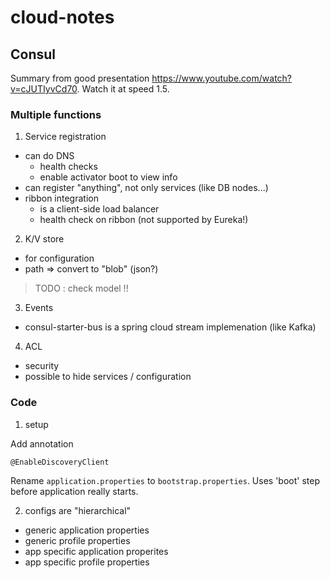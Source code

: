 # cloud-notes

## Consul

Summary from good presentation https://www.youtube.com/watch?v=cJUTIyvCd70. Watch it at speed 1.5.

### Multiple functions

1. Service registration
  * can do DNS
    * health checks 
    * enable activator boot to view info
  * can register "anything", not only services (like DB nodes...)
  * ribbon integration
    * is a client-side load balancer
    * health check on ribbon (not supported by Eureka!)
2. K/V store
  * for configuration
  * path => convert to "blob" (json?)

> TODO : check model !!

3. Events
  * consul-starter-bus is a spring cloud stream implemenation (like Kafka)
4. ACL
  * security
  * possible to hide services / configuration


### Code

1. setup

Add annotation

```
@EnableDiscoveryClient
```

Rename `application.properties` to `bootstrap.properties`. Uses 'boot' step before application really starts.

2) configs are "hierarchical"
- generic application properties
- generic profile properties
- app specific application properites
- app specific profile properties

